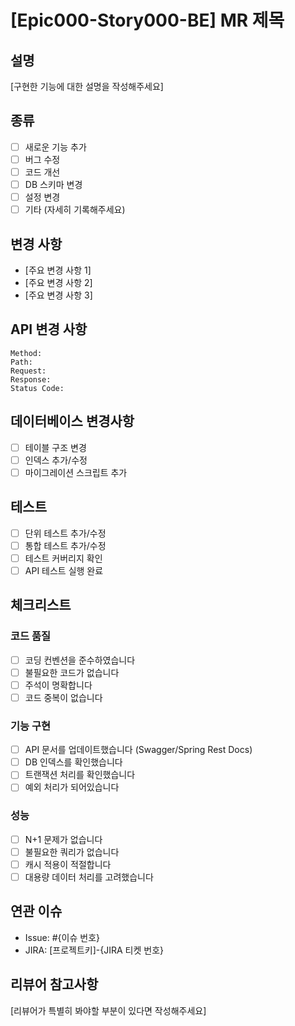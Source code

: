 # [Epic000-Story000-BE] MR 제목

## 설명
[구현한 기능에 대한 설명을 작성해주세요]

## 종류
- [ ] 새로운 기능 추가
- [ ] 버그 수정
- [ ] 코드 개선
- [ ] DB 스키마 변경
- [ ] 설정 변경
- [ ] 기타 (자세히 기록해주세요)

## 변경 사항
- [주요 변경 사항 1]
- [주요 변경 사항 2]
- [주요 변경 사항 3]

## API 변경 사항
```
Method: 
Path: 
Request:
Response:
Status Code:
```

## 데이터베이스 변경사항
- [ ] 테이블 구조 변경
- [ ] 인덱스 추가/수정
- [ ] 마이그레이션 스크립트 추가

## 테스트
- [ ] 단위 테스트 추가/수정
- [ ] 통합 테스트 추가/수정
- [ ] 테스트 커버리지 확인
- [ ] API 테스트 실행 완료

## 체크리스트
### 코드 품질
- [ ] 코딩 컨벤션을 준수하였습니다
- [ ] 불필요한 코드가 없습니다
- [ ] 주석이 명확합니다
- [ ] 코드 중복이 없습니다

### 기능 구현
- [ ] API 문서를 업데이트했습니다 (Swagger/Spring Rest Docs)
- [ ] DB 인덱스를 확인했습니다
- [ ] 트랜잭션 처리를 확인했습니다
- [ ] 예외 처리가 되어있습니다

### 성능
- [ ] N+1 문제가 없습니다
- [ ] 불필요한 쿼리가 없습니다
- [ ] 캐시 적용이 적절합니다
- [ ] 대용량 데이터 처리를 고려했습니다

## 연관 이슈
- Issue: #{이슈 번호}
- JIRA: [프로젝트키]-{JIRA 티켓 번호}

## 리뷰어 참고사항
[리뷰어가 특별히 봐야할 부분이 있다면 작성해주세요]